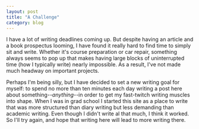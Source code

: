 ```yaml
---
layout: post
title: "A Challenge"
category: blog
---
```


I have a lot of writing deadlines coming up. But despite having an article and a book prospectus looming, I have found it really hard to find time to simply sit and write. Whether it's course preparation or car repair, something always seems to pop up that makes having large blocks of uninterrupted time (how I typically write) nearly impossible. As a result, I've not made much headway on important projects.

Perhaps I'm being silly, but I have decided to set a new writing goal for myself: to spend no more than ten minutes each day writing a post here about something--*anything*--in order to get my fast-twitch writing muscles into shape. When I was in grad school I started this site as a place to write that was more structured than diary writing but less demanding than academic writing. Even though I didn't write al that much, I think it worked. So I'll try again, and hope that writing here will lead to more writing there. 
